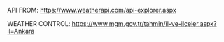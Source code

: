 API FROM:
https://www.weatherapi.com/api-explorer.aspx

WEATHER CONTROL:
https://www.mgm.gov.tr/tahmin/il-ve-ilceler.aspx?il=Ankara
